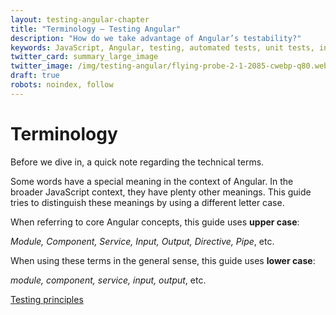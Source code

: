 ```yaml
---
layout: testing-angular-chapter
title: "Terminology – Testing Angular"
description: "How do we take advantage of Angular’s testability?"
keywords: JavaScript, Angular, testing, automated tests, unit tests, integration tests, end-to-end
twitter_card: summary_large_image
twitter_image: /img/testing-angular/flying-probe-2-1-2085-cwebp-q80.webp
draft: true
robots: noindex, follow
---
```


# Terminology

Before we dive in, a quick note regarding the technical terms.

Some words have a special meaning in the context of Angular. In the broader JavaScript context, they have plenty other meanings. This guide tries to distinguish these meanings by using a different letter case.

When referring to core Angular concepts, this guide uses **upper case**:

*Module, Component, Service, Input, Output, Directive, Pipe*, etc.

When using these terms in the general sense, this guide uses **lower case**:

*module, component, service, input, output*, etc.

<p id="next-chapter-link"><a href="../testing-principles/#testing-principles">Testing principles</a></p>
